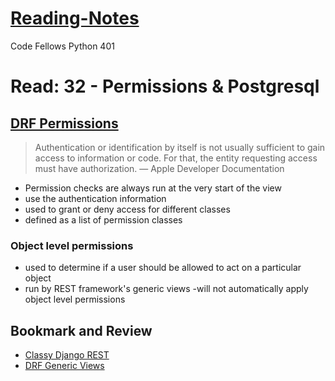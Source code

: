 # [Reading-Notes](https://alsosteve.github.io/reading-notes/)
Code Fellows Python 401

# Read: 32 - Permissions & Postgresql

## [DRF Permissions](https://www.django-rest-framework.org/api-guide/permissions/)
> Authentication or identification by itself is not usually sufficient to gain access to information or code. For that, the entity requesting access must have authorization. — Apple Developer Documentation

- Permission checks are always run at the very start of the view
- use the authentication information
- used to grant or deny access for different classes
- defined as a list of permission classes

### Object level permissions
- used to determine if a user should be allowed to act on a particular object
- run by REST framework's generic views
-will not automatically apply object level permissions

## Bookmark and Review
- [Classy Django REST](http://www.cdrf.co/)
- [DRF Generic Views](https://www.django-rest-framework.org/api-guide/generic-views/)